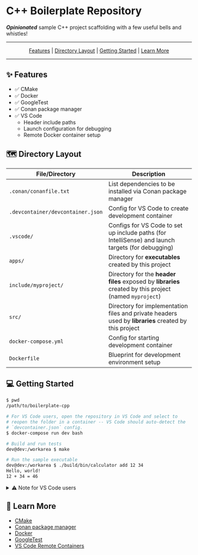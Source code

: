 # C++ Boilerplate Repository

***Opinionated*** sample C++ project scaffolding with a few useful bells and whistles!

---

<p align="center">
<a href="#features">Features</a> |
<a href="#directory-layout">Directory Layout</a> |
<a href="#getting-started">Getting Started</a> |
<a href="#learn-more">Learn More</a>
</p>

---

## ✨ <a name="features"></a> Features

* ✅ CMake
* ✅ Docker
* ✅ GoogleTest
* ✅ Conan package manager
* ✅ VS Code
    * Header include paths
    * Launch configuration for debugging
    * Remote Docker container setup

## 🗺 <a name="directory-layout"></a> Directory Layout

File/Directory | Description
---|---
`.conan/conanfile.txt` | List dependencies to be installed via Conan package manager
`.devcontainer/devcontainer.json` | Config for VS Code to create development container
`.vscode/` | Configs for VS Code to set up include paths (for IntelliSense) and launch targets (for debugging)
`apps/` | Directory for **executables** created by this project
`include/myproject/` | Directory for the **header files** exposed by **libraries** created by this project (named `myproject`)
`src/` | Directory for implementation files and private headers used by **libraries** created by this project
`docker-compose.yml` | Config for starting development container
`Dockerfile` | Blueprint for development environment setup

## 💻 <a name="getting-started"></a> Getting Started

```bash
$ pwd
/path/to/boilerplate-cpp

# For VS Code users, open the repository in VS Code and select to
# reopen the folder in a container -- VS Code should auto-detect the
# `devcontainer.json` config.
$ docker-compose run dev bash

# Build and run tests
dev@dev:/workarea $ make

# Run the sample executable
dev@dev:/workarea $ ./build/bin/calculator add 12 34
Hello, world!
12 + 34 = 46
```

<details>
<summary>
⚠️ Note for VS Code users
</summary>

Instead of `docker-compose`, you can open the cloned repository in VS Code and you should be prompted to reopen the folder in a container.

</details>

## 🔎 <a name="learn-more"></a> Learn More

* [CMake](https://cmake.org/documentation/)
* [Conan package manager](https://docs.conan.io/en/latest/getting_started.html)
* [Docker](https://docs.docker.com/compose/gettingstarted/)
* [GoogleTest](https://github.com/google/googletest/blob/master/docs/primer.md)
* [VS Code Remote Containers](https://code.visualstudio.com/docs/remote/devcontainerjson-reference)